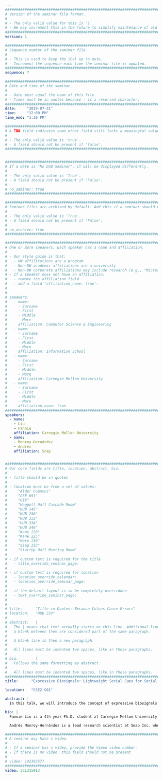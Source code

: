 ```yaml
---
################################################################################
# Version of the seminar file format.
#
# - The only valid value for this is '1'.
# - We may increment this in the future to simplify maintenance of old seminars.
################################################################################
version: 1

################################################################################
# Sequence number of the seminar file.
#
# - This is used to keep the iCal up to date.
# - Increment the sequence each time the seminar file is updated.
################################################################################
sequence: 7

################################################################################
# Date and time of the seminar.
#
# - Date must equal the name of this file.
# - Times must be in quotes because : is a reserved character.
################################################################################
date:     "2019-07-31"
time:     "12:00 PM"
time_end: "1:30 PM"

################################################################################
# A TBD field indicates some other field still lacks a meaningful value.
#
# - The only valid value is 'true'.
# - A field should not be present if 'false'.
################################################################################


################################################################################
# If a date is "No DUB Seminar", it will be displayed differently.
#
# - The only valid value is 'True'.
# - A field should not be present if 'False'.
#
# no_seminar: true
################################################################################

################################################################################
# Seminar files are archived by default. Add this if a seminar should not be.
#
# - The only valid value is 'True'.
# - A field should not be present if 'False'.
#
# no_archive: true
################################################################################

################################################################################
# One or more speakers. Each speaker has a name and affiliation.
#
# - Our style guide is that:
#   - UW affilitations are a program
#   - Non-UW academic affiliations are a university
#   - Non-UW corporate affiliations may include research (e.g., "Microsoft Research")
# - If a speaker does not have an affiliation:
#   - remove the affiliation field
#   - add a field 'affiliation_none: true'.
#
#
# speakers:
#   - name: 
#     - Surname
#     - First
#     - Middle
#     - More
#     affiliation: Computer Science & Engineering 
#   - name: 
#     - Surname
#     - First
#     - Middle
#     - More
#     affiliation: Information School 
#   - name: 
#     - Surname
#     - First
#     - Middle
#     - More
#     affiliation: Carnegie Mellon University 
#   - name:
#     - Surname
#     - First
#     - Middle
#     - More
#     affiliation_none: true
################################################################################
speakers:
  - name:
    - Liu
    - Fannie
    affiliation: Carnegie Mellon University
  - name:
    - Monroy-Hernández
    - Andrés
    affiliation: Snap


################################################################################
# Our core fields are title, location, abstract, bio.
#
# - title should be in quotes
#
# - location must be from a set of values:
#     "Alder Commons"
#     "CSE 691"
#     "GIX"
#     "Haggett Hall Cascade Room"
#     "HUB 145"
#     "HUB 250"
#     "HUB 332"
#     "HUB 334"
#     "HUB 340"
#     "Kane 220"
#     "Kane 225"
#     "More 230"
#     "Sieg 233"
#     "StartUp Hall Meeting Room"
#
# - if custom text is required for the title
#   - title_override_seminar_page:
#
# - if custom text is required for location
#   - location_override_calendar:
#   - location_override_seminar_page:
#
# - if the default layout is to be completely overridden
#   - text_override_seminar_page:
#
#
# title:      "Title in Quotes: Because Colons Cause Errors"
# location:   "HUB 334"
#
# abstract:   |
#   The | means that text actually starts on this line. Additional lines without
#   a blank between them are considered part of the same paragraph.
#
#   A blank line is then a new paragraph.
#
#   All lines must be indented two spaces, like in these paragraphs.
#
# bio:        |
#   Follows the same formatting as abstract.
#
#   All lines must be indented two spaces, like in these paragraphs.
################################################################################
title:      "Expressive Biosignals: Lightweight Social Cues for Social Connection"

location:   "CSE2 G01"

abstract: |
  In this talk, we will introduce the concept of expressive biosignals as a novel social cue to improve interpersonal communication. Expressive biosignals are sensed physiological data revealed between people to provide a deeper understanding of each other’s psychological states. We will present opportunities and challenges in integrating expressive biosignals into social contexts, highlighting our research on Animo - a smartwatch application we built and deployed that enables people to share and view each other’s biosignals. We will discuss new communication patterns afforded by expressive biosignals systems, as well as the potential for these systems to foster authentic emotional expression and lightweight social connection between people. This research scopes the design space for expressive biosignals and informs future interventions for a variety of social contexts, including interpersonal relationships, remote communication, and well-being. We will end the talk with a discussion on the steps we are taking next to deploy this work more broadly.

bio: |
  Fannie Liu is a 4th year Ph.D. student at Carnegie Mellon University at the Human-Computer Interaction Institute, advised by Dr. Laura Dabbish and Dr. Geoff Kaufman. She is currently a research intern at Snap Inc. Her research focuses on building social technologies that facilitate empathy and connection between people. Her work has been published in top academic conferences such as CSCW and UbiComp. Fannie is a recipient of CMU’s Center for Machine Learning and Health fellowship in Digital Health. Prior to CMU, she was a Software Engineer at LinkedIn. She received a BS in Digital Media Design and MS in Computer Graphics and Game Technology from the University of Pennsylvania. More info can be found at fannieliu.com.

  Andrés Monroy-Hernández is a lead research scientist at Snap Inc. where he manages the human-computer interaction research team. He is also an affiliate professor at the University of Washington. His work focuses on the design and study of social computing technologies. His research has received best paper awards at CHI, CSCW, HCOMP, and ICWSM, and featured in The New York Times, CNN, Wired, NPR, BBC, and The Economist. Andrés was named one of the 35 Innovators under 35 by the MIT Technology Review magazine Latin America, and one the most influential Latinos in Tech by CNET. He holds a master’s and Ph.D. from MIT, and a BS from Tec de Monterrey in México. More info can be found at andresmh.com.

################################################################################
# A seminar may have a video.
#
# - If a seminar has a video, provide the Vimeo video number.
# - If there is no video, this field should not be present
#
# video: 142303577
################################################################################
video: 361315913
---
```


